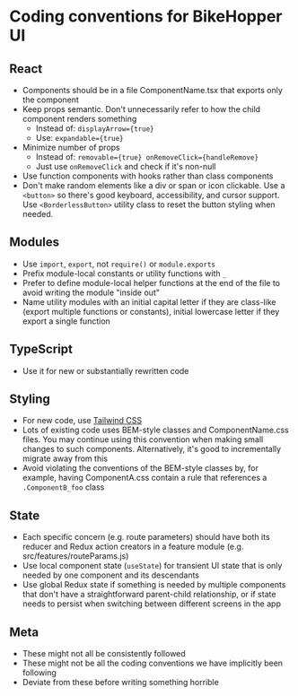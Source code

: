# Coding conventions for BikeHopper UI

## React

- Components should be in a file ComponentName.tsx that exports only the
  component
- Keep props semantic. Don't unnecessarily refer to how the child component
  renders something
  - Instead of: `displayArrow={true}`
  - Use: `expandable={true}`
- Minimize number of props
  - Instead of: `removable={true} onRemoveClick={handleRemove}`
  - Just use `onRemoveClick` and check if it's non-null
- Use function components with hooks rather than class components
- Don't make random elements like a div or span or icon clickable. Use a
  `<button>` so there's good keyboard, accessibility, and cursor support. Use
  `<BorderlessButton>` utility class to reset the button styling when needed.

## Modules

- Use `import`, `export`, not `require()` or `module.exports`
- Prefix module-local constants or utility functions with `_`
- Prefer to define module-local helper functions at the end of the file to
  avoid writing the module "inside out"
- Name utility modules with an initial capital letter if they are class-like
  (export multiple functions or constants), initial lowercase letter if they
  export a single function

## TypeScript

- Use it for new or substantially rewritten code

## Styling

- For new code, use [Tailwind CSS](https://tailwindcss.com/docs)
- Lots of existing code uses BEM-style classes and ComponentName.css files.
  You may continue using this convention when making small changes to
  such components. Alternatively, it's good to incrementally migrate
  away from this
- Avoid violating the conventions of the BEM-style classes by, for
  example, having ComponentA.css contain a rule that references a
  `.ComponentB_foo` class

## State

- Each specific concern (e.g. route parameters) should have both its reducer
  and Redux action creators in a feature module (e.g.
  src/features/routeParams.js)
- Use local component state (`useState`) for transient UI state that is only
  needed by one component and its descendants
- Use global Redux state if something is needed by multiple components that
  don't have a straightforward parent-child relationship, or if state needs to
  persist when switching between different screens in the app

## Meta

- These might not all be consistently followed
- These might not be all the coding conventions we have implicitly been
  following
- Deviate from these before writing something horrible
